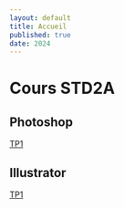 ```yaml
---
layout: default
title: Accueil
published: true
date: 2024
---
```


# Cours STD2A

## Photoshop
[TP1]({{site.baseurl}}/tp1/)<br>

## Illustrator

[TP1]({{site.baseurl}}/illustrator/ai-tp1/)<br>
